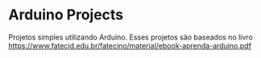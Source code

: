 # Arduino Projects
Projetos simples utilizando Arduino. Esses projetos são baseados no livro https://www.fatecjd.edu.br/fatecino/material/ebook-aprenda-arduino.pdf
